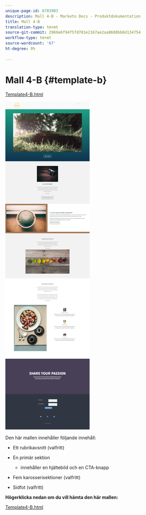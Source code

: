 ```yaml
---
unique-page-id: 8783903
description: Mall 4-B - Marketo Docs - Produktdokumentation
title: Mall 4-B
translation-type: tm+mt
source-git-commit: 2969e6f94f5fd781e2167ae2aa8680bb8d134754
workflow-type: tm+mt
source-wordcount: '67'
ht-degree: 0%

---
```



# Mall 4-B {#template-b}

[Template4-B.html](http://docs.marketo.com/download/attachments/8783903/template-4b.html?version=1&amp;modificationdate=1437692370000&amp;api=v2)

![](assets/image2015-7-24-10-3a22-3a15.png)

Den här mallen innehåller följande innehåll:

* Ett rubrikavsnitt (valfritt)
* En primär sektion

   * innehåller en hjältebild och en CTA-knapp

* Fem karosserisektioner (valfritt)
* Sidfot (valfritt)

**Högerklicka nedan om du vill hämta den här mallen:**

[Template4-B.html](http://docs.marketo.com/download/attachments/8783903/template-4b.html?version=1&amp;modificationdate=1437692370000&amp;api=v2)
